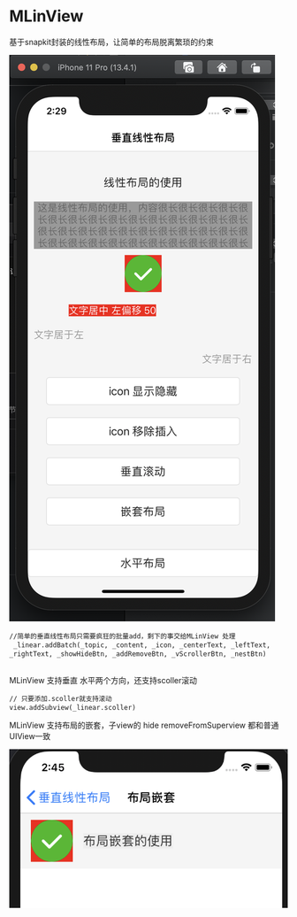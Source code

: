 # MLinView
基于snapkit封装的线性布局，让简单的布局脱离繁琐的约束

![图片](image/mlin_vertical.png "垂直线性布局")

```
//简单的垂直线性布局只需要疯狂的批量add，剩下的事交给MLinView 处理
 _linear.addBatch(_topic, _content, _icon, _centerText, _leftText, _rightText, _showHideBtn, _addRemoveBtn, _vScrollerBtn, _nestBtn)
 
```

MLinView 支持垂直 水平两个方向，还支持scoller滚动

```
// 只要添加.scoller就支持滚动
view.addSubview(_linear.scoller)
```

MLinView 支持布局的嵌套，子view的 hide  removeFromSuperview 都和普通UIView一致


![图片](image/nesting.png "垂直线性布局")
